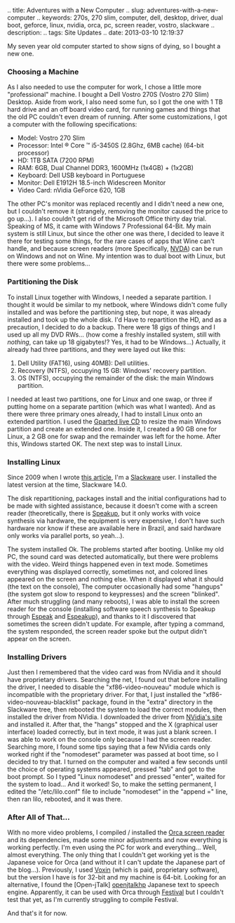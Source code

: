 .. title: Adventures with a New Computer
.. slug: adventures-with-a-new-computer
.. keywords: 270s, 270 slim, computer, dell, desktop, driver, dual boot, geforce, linux, nvidia, orca, pc, screen reader, vostro, slackware
.. description: 
.. tags: Site Updates
.. date: 2013-03-10 12:19:37

My seven year old computer started to show signs of dying, so I bought a new one.

### Choosing a Machine ###

As I also needed to use the computer for work, I chose a little more "professional" machine. I bought a Dell Vostro 270S (Vostro 270 Slim) Desktop. Aside from work, I also need some fun, so I got the one with 1 TB hard drive and an off board video card, for running games and things that the old PC couldn't even dream of running. After some customizations, I got a computer with the following specifications: <!--teaser_end-->

* Model: Vostro 270 Slim
* Processor: Intel ® Core ™ i5-3450S (2.8Ghz, 6MB cache) (64-bit processor)
* HD: 1TB SATA (7200 RPM)
* RAM: 6GB, Dual Channel DDR3, 1600MHz (1x4GB) + (1x2GB)
* Keyboard: Dell USB keyboard in Portuguese
* Monitor: Dell E1912H 18.5-inch Widescreen Monitor
* Video Card: nVidia GeForce 620, 1GB

The other PC's monitor was replaced recently and I didn't need a new one, but I couldn't remove it (strangely, removing the monitor caused the price to go up...). I also couldn't get rid of the Microsoft Office thirty day trial. Speaking of MS, it came with Windows 7 Professional 64-Bit. My main system is still Linux, but since the other one was there, I decided to leave it there for testing some things, for the rare cases of apps that Wine can't handle, and because screen readers (more Specifically, [NVDA][nvdahp]) can be run on Windows and not on Wine. My intention was to dual boot with Linux, but there were some problems...

### Partitioning the Disk ###

To install Linux together with Windows, I needed a separate partition. I thought it would be similar to my netbook, where
Windows didn't come fully installed and was before the partitioning step, but nope, it was already installed and took up the whole disk. I'd Have to repartition the HD, and as a precaution, I decided to do a backup. There were 18 gigs of things and I used up all my DVD RWs... (how come a freshly installed system, still with *nothing*, can take up 18 gigabytes!? Yes, it had to be Windows...) Actually, it already had three partitions, and they were layed out like this:

1. Dell Utility (FAT16), using 40MB): Dell utilities.
2. Recovery (NTFS), occupying 15 GB: Windows' recovery partition.
3. OS (NTFS), occupying the remainder of the disk: the main Windows partition.

I needed at least two partitions, one for Linux and one swap, or three if putting home on a separate partition (which was what I wanted). And as there were three primary ones already, I had to install Linux onto an extended partition. I used the [Gparted live CD][gpartedhp] to resize the main Windows partition and create an extended one. Inside it, I created a 90 GB one for
Linux, a 2 GB one for swap and the remainder was left for the home. After this, Windows started OK. The next step was to install Linux.

### Installing Linux ###

Since 2009 when I wrote [this article][slackware-A11y], I'm a [Slackware][slackhp] user. I installed the latest version at the time, Slackware 14.0.

The disk repartitioning, packages install and the initial configurations had to be made with sighted assistance, because it doesn't come with a screen reader (theoretically, there is [Speakup][speakuphp], but it only works with voice synthesis via hardware, the equipment is very expensive, I don't have such hardware nor know if these are available here in Brazil, and said hardware only works via parallel ports, so yeah...).

The system installed Ok. The problems started after booting. Unlike my old PC, the sound card was detected automatically, but there were problems with the video. Weird things happened even in text mode. Sometimes everything was displayed correctly, sometimes not, and colored lines appeared on the screen and nothing else. When it displayed what it should (the text on the console), The computer occasionally had some "hangups" (the system got slow to respond to keypresses) and the screen "blinked". After much struggling (and many reboots), I was able to install the screen reader for the console (installing software speech synthesis to Speakup through [Espeak][espeakhp] and [Espeakup][espeakuphp]), and thanks to it I discovered that sometimes the screen didn't update. For example, after typing a command, the system responded, the screen reader spoke but the output didn't appear on the screen.

### Installing Drivers ###

Just then I remembered that the video card was from NVidia and it should have proprietary drivers. Searching the net, I found out that before installing the driver, I needed to disable the "xf86-video-nouveau" module which is incompatible with the proprietary driver. For that, I just installed the "xf86-video-nouveau-blacklist" package, found in the "extra" directory in the Slackware tree, then rebooted the system to load the correct modules, then installed the driver from NVidia. I downloaded the driver from [NVidia's site][nvdl] and installed it. After that, the "hangs" stopped and the X (graphical user interface) loaded correctly, but in text mode, it was just a blank screen. I was able to work on the console only because I had the screen reader. Searching more, I found some tips saying that a few NVidia cards only worked right if the "nomodeset" parameter was passed at boot time, so I decided to try that. I turned on the computer and waited a few seconds until the choice of operating systems appeared, pressed "tab" and got to the boot prompt. So I typed "Linux nomodeset" and pressed "enter", waited for the system to load... And it worked! So, to make the setting permanent, I edited the "/etc/lilo.conf" file to include "nomodeset" in the "append ="  line, then ran lilo, rebooted, and it was there.

### After All of That... ###

With no more video problems, I compiled / installed the [Orca screen reader][orcahp] and its dependencies, made some minor adjustments and now everything is working perfectly. I'm even using the PC for work and everything... Well, almost everything. The only thing that I couldn't get working yet is the Japanese voice for Orca (and without it I can't update the Japanese part of the blog...). Previously, I used [Voxin][voxinhp] (which is paid, proprietary software), but the version I have is for 32-bit and my machine is 64-bit. Looking for an alternative, I found the [Open-jTalk] [openjtalkhp] Japanese text to speech engine. Apparently, it can be used with Orca through [Festival][festivalhp] but I couldn't test that yet, as I'm currently struggling to compile Festival.

And that's it for now.

[nvdahp]: http://www.nvda-project.org/
[gpartedhp]: http://gparted.sourceforge.net/
[slackware-a11y]: /en/blog/how-i-started-using-linux
[slackhp]: http://www.slackware.com/
[speakuphp]: http://www.linux-speakup.org/
[espeakhp]: http://espeak.sourceforge.net/
[espeakuphp]: https://github.com/williamh/espeakup
[nvdl]: http://www.nvidia.com/Download/index.aspx
[orcahp]: http://live.gnome.org/Orca
[voxinhp]: http://voxin.oralux.net/
[openjtalkhp]: http://open-jtalk.sourceforge.net/
[festivalhp]: http://www.cstr.ed.ac.uk/projects/festival/

